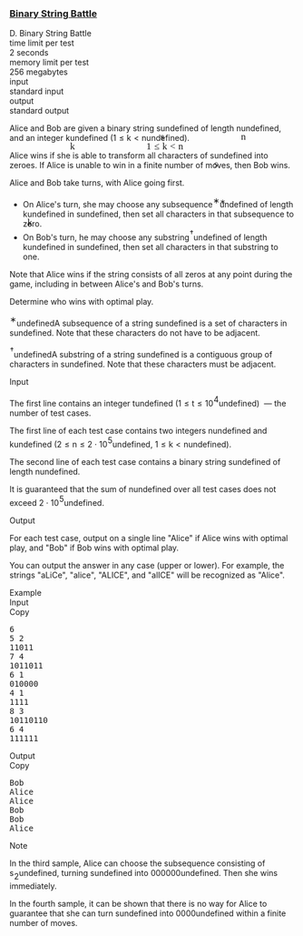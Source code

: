 <h3><a href="https://codeforces.com/contest/2123/problem/D" target="_blank" rel="noopener noreferrer">Binary String Battle</a></h3>
<div class="header"><div class="title">D. Binary String Battle</div><div class="time-limit"><div class="property-title">time limit per test</div>2 seconds</div><div class="memory-limit"><div class="property-title">memory limit per test</div>256 megabytes</div><div class="input-file input-standard"><div class="property-title">input</div>standard input</div><div class="output-file output-standard"><div class="property-title">output</div>standard output</div></div><div><p>Alice and Bob are given a binary string <span class="MathJax_Preview" style="color: inherit;"><span class="MJXp-math" id="MJXp-Span-1"><span class="MJXp-mi MJXp-italic" id="MJXp-Span-2">s</span></span></span><span class="MathJax MathJax_Processed" id="MathJax-Element-1-Frame" tabindex="0" style=""><nobr><span class="math" id="MathJax-Span-1"><span style="display: inline-block; position: relative; width: 0em; height: 0px; font-size: 122%;"><span style="position: absolute;"><span class="mrow" id="MathJax-Span-2"><span class="mi" id="MathJax-Span-3" style="font-family: MathJax_Math-italic;">s</span></span></span></span></span></nobr></span>undefined of length <span class="MathJax_Preview" style="color: inherit;"><span class="MJXp-math" id="MJXp-Span-3"><span class="MJXp-mi MJXp-italic" id="MJXp-Span-4">n</span></span></span><span class="MathJax MathJax_Processed" id="MathJax-Element-2-Frame" tabindex="0" style=""><nobr><span class="math" id="MathJax-Span-4"><span style="display: inline-block; position: relative; width: 0em; height: 0px; font-size: 122%;"><span style="position: absolute;"><span class="mrow" id="MathJax-Span-5"><span class="mi" id="MathJax-Span-6" style="font-family: MathJax_Math-italic;">n</span></span></span></span></span></nobr></span>undefined, and an integer <span class="MathJax_Preview" style="color: inherit;"><span class="MJXp-math" id="MJXp-Span-5"><span class="MJXp-mi MJXp-italic" id="MJXp-Span-6">k</span></span></span><span class="MathJax MathJax_Processed" id="MathJax-Element-3-Frame" tabindex="0" style=""><nobr><span class="math" id="MathJax-Span-7"><span style="display: inline-block; position: relative; width: 0em; height: 0px; font-size: 122%;"><span style="position: absolute;"><span class="mrow" id="MathJax-Span-8"><span class="mi" id="MathJax-Span-9" style="font-family: MathJax_Math-italic;">k</span></span></span></span></span></nobr></span>undefined (<span class="MathJax_Preview" style="color: inherit;"><span class="MJXp-math" id="MJXp-Span-7"><span class="MJXp-mn" id="MJXp-Span-8">1</span><span class="MJXp-mo" id="MJXp-Span-9" style="margin-left: 0.333em; margin-right: 0.333em;">≤</span><span class="MJXp-mi MJXp-italic" id="MJXp-Span-10">k</span><span class="MJXp-mo" id="MJXp-Span-11" style="margin-left: 0.333em; margin-right: 0.333em;">&lt;</span><span class="MJXp-mi MJXp-italic" id="MJXp-Span-12">n</span></span></span><span class="MathJax MathJax_Processed" id="MathJax-Element-4-Frame" tabindex="0" style=""><nobr><span class="math" id="MathJax-Span-10"><span style="display: inline-block; position: relative; width: 0em; height: 0px; font-size: 122%;"><span style="position: absolute;"><span class="mrow" id="MathJax-Span-11"><span class="mn" id="MathJax-Span-12" style="font-family: MathJax_Main;">1</span><span class="mo" id="MathJax-Span-13" style="font-family: MathJax_Main; padding-left: 0.296em;">≤</span><span class="mi" id="MathJax-Span-14" style="font-family: MathJax_Math-italic; padding-left: 0.296em;">k</span><span class="mo" id="MathJax-Span-15" style="font-family: MathJax_Main; padding-left: 0.296em;">&lt;</span><span class="mi" id="MathJax-Span-16" style="font-family: MathJax_Math-italic; padding-left: 0.296em;">n</span></span></span></span></span></nobr></span>undefined).</p><p>Alice wins if she is able to transform all characters of <span class="MathJax_Preview" style="color: inherit;"><span class="MJXp-math" id="MJXp-Span-13"><span class="MJXp-mi MJXp-italic" id="MJXp-Span-14">s</span></span></span><span class="MathJax MathJax_Processed" id="MathJax-Element-5-Frame" tabindex="0" style=""><nobr><span class="math" id="MathJax-Span-17"><span style="display: inline-block; position: relative; width: 0em; height: 0px; font-size: 122%;"><span style="position: absolute;"><span class="mrow" id="MathJax-Span-18"><span class="mi" id="MathJax-Span-19" style="font-family: MathJax_Math-italic;">s</span></span></span></span></span></nobr></span>undefined into zeroes. If Alice is unable to win in a finite number of moves, then Bob wins.</p><p>Alice and Bob take turns, with Alice going first. </p><ul> <li> On Alice's turn, she may choose any <span class="tex-font-style-bf">subsequence</span><span class="MathJax_Preview" style="color: inherit;"><span class="MJXp-math" id="MJXp-Span-15"><span class="MJXp-msubsup" id="MJXp-Span-16"><span class="MJXp-mi" id="MJXp-Span-17" style="margin-right: 0.05em;"></span><span class="MJXp-mrow MJXp-script" id="MJXp-Span-18" style="vertical-align: 0.5em;"><span class="MJXp-mtext" id="MJXp-Span-19">∗</span></span></span></span></span><span class="MathJax MathJax_Processed" id="MathJax-Element-6-Frame" tabindex="0" style=""><nobr><span class="math" id="MathJax-Span-20"><span style="display: inline-block; position: relative; width: 0em; height: 0px; font-size: 122%;"><span style="position: absolute;"><span class="mrow" id="MathJax-Span-21"><span class="msubsup" id="MathJax-Span-22"><span style="display: inline-block; position: relative; width: 0.413em; height: 0px;"><span style="position: absolute; clip: rect(3.809em, 1000em, 4.16em, -999.997em); top: -3.978em; left: 0em;"><span class="mi" id="MathJax-Span-23"></span><span style="display: inline-block; width: 0px; height: 3.984em;"></span></span><span style="position: absolute; top: -4.33em; left: 0em;"><span class="texatom" id="MathJax-Span-24"><span class="mrow" id="MathJax-Span-25"><span class="mtext" id="MathJax-Span-26" style="font-size: 70.7%; font-family: MathJax_Main;">∗</span></span></span><span style="display: inline-block; width: 0px; height: 3.984em;"></span></span></span></span></span></span></span></span></nobr></span>undefined of length <span class="MathJax_Preview" style="color: inherit;"><span class="MJXp-math" id="MJXp-Span-20"><span class="MJXp-mi MJXp-italic" id="MJXp-Span-21">k</span></span></span><span class="MathJax MathJax_Processed" id="MathJax-Element-7-Frame" tabindex="0" style=""><nobr><span class="math" id="MathJax-Span-27"><span style="display: inline-block; position: relative; width: 0em; height: 0px; font-size: 122%;"><span style="position: absolute;"><span class="mrow" id="MathJax-Span-28"><span class="mi" id="MathJax-Span-29" style="font-family: MathJax_Math-italic;">k</span></span></span></span></span></nobr></span>undefined in <span class="MathJax_Preview" style="color: inherit;"><span class="MJXp-math" id="MJXp-Span-22"><span class="MJXp-mi MJXp-italic" id="MJXp-Span-23">s</span></span></span><span class="MathJax MathJax_Processing" id="MathJax-Element-8-Frame" tabindex="0"></span>undefined, then set all characters in that subsequence to zero. </li><li> On Bob's turn, he may choose any <span class="tex-font-style-bf">substring</span><span class="MathJax_Preview" style="color: inherit;"><span class="MJXp-math" id="MJXp-Span-24"><span class="MJXp-msubsup" id="MJXp-Span-25"><span class="MJXp-mi" id="MJXp-Span-26" style="margin-right: 0.05em;"></span><span class="MJXp-mrow MJXp-script" id="MJXp-Span-27" style="vertical-align: 0.5em;"><span class="MJXp-mtext" id="MJXp-Span-28">†</span></span></span></span></span><span class="MathJax MathJax_Processing" id="MathJax-Element-9-Frame" tabindex="0"></span>undefined of length <span class="MathJax_Preview" style="color: inherit;"><span class="MJXp-math" id="MJXp-Span-29"><span class="MJXp-mi MJXp-italic" id="MJXp-Span-30">k</span></span></span><span class="MathJax MathJax_Processing" id="MathJax-Element-10-Frame" tabindex="0"></span>undefined in <span class="MathJax_Preview" style="color: inherit;"><span class="MJXp-math" id="MJXp-Span-31"><span class="MJXp-mi MJXp-italic" id="MJXp-Span-32">s</span></span></span><span class="MathJax MathJax_Processing" id="MathJax-Element-11-Frame" tabindex="0"></span>undefined, then set all characters in that substring to one. </li></ul><p>Note that Alice wins if the string consists of all zeros at any point during the game, including in between Alice's and Bob's turns.</p><p>Determine who wins with optimal play.</p><div class="statement-footnote"><p><span class="MathJax_Preview" style="color: inherit;"><span class="MJXp-math" id="MJXp-Span-33"><span class="MJXp-msubsup" id="MJXp-Span-34"><span class="MJXp-mi" id="MJXp-Span-35" style="margin-right: 0.05em;"></span><span class="MJXp-mrow MJXp-script" id="MJXp-Span-36" style="vertical-align: 0.5em;"><span class="MJXp-mtext" id="MJXp-Span-37">∗</span></span></span></span></span><span class="MathJax MathJax_Processing" id="MathJax-Element-12-Frame" tabindex="0"></span>undefinedA <span class="tex-font-style-bf">subsequence</span> of a string <span class="MathJax_Preview" style="color: inherit;"><span class="MJXp-math" id="MJXp-Span-38"><span class="MJXp-mi MJXp-italic" id="MJXp-Span-39">s</span></span></span><span class="MathJax MathJax_Processing" id="MathJax-Element-13-Frame" tabindex="0"></span>undefined is a set of characters in <span class="MathJax_Preview" style="color: inherit;"><span class="MJXp-math" id="MJXp-Span-40"><span class="MJXp-mi MJXp-italic" id="MJXp-Span-41">s</span></span></span><span class="MathJax MathJax_Processing" id="MathJax-Element-14-Frame" tabindex="0"></span>undefined. Note that these characters do not have to be adjacent.</p><p><span class="MathJax_Preview" style="color: inherit;"><span class="MJXp-math" id="MJXp-Span-42"><span class="MJXp-msubsup" id="MJXp-Span-43"><span class="MJXp-mi" id="MJXp-Span-44" style="margin-right: 0.05em;"></span><span class="MJXp-mrow MJXp-script" id="MJXp-Span-45" style="vertical-align: 0.5em;"><span class="MJXp-mtext" id="MJXp-Span-46">†</span></span></span></span></span><span class="MathJax MathJax_Processing" id="MathJax-Element-15-Frame" tabindex="0"></span>undefinedA <span class="tex-font-style-bf">substring</span> of a string <span class="MathJax_Preview" style="color: inherit;"><span class="MJXp-math" id="MJXp-Span-47"><span class="MJXp-mi MJXp-italic" id="MJXp-Span-48">s</span></span></span><span class="MathJax MathJax_Processing" id="MathJax-Element-16-Frame" tabindex="0"></span>undefined is a contiguous group of characters in <span class="MathJax_Preview" style="color: inherit;"><span class="MJXp-math" id="MJXp-Span-49"><span class="MJXp-mi MJXp-italic" id="MJXp-Span-50">s</span></span></span><span class="MathJax MathJax_Processing" id="MathJax-Element-17-Frame" tabindex="0"></span>undefined. Note that these characters must be adjacent.</p></div></div><div class="input-specification"><div class="section-title">Input</div><p>The first line contains an integer <span class="MathJax_Preview" style="color: inherit;"><span class="MJXp-math" id="MJXp-Span-51"><span class="MJXp-mi MJXp-italic" id="MJXp-Span-52">t</span></span></span><span class="MathJax MathJax_Processing" id="MathJax-Element-18-Frame" tabindex="0"></span>undefined (<span class="MathJax_Preview" style="color: inherit;"><span class="MJXp-math" id="MJXp-Span-53"><span class="MJXp-mn" id="MJXp-Span-54">1</span><span class="MJXp-mo" id="MJXp-Span-55" style="margin-left: 0.333em; margin-right: 0.333em;">≤</span><span class="MJXp-mi MJXp-italic" id="MJXp-Span-56">t</span><span class="MJXp-mo" id="MJXp-Span-57" style="margin-left: 0.333em; margin-right: 0.333em;">≤</span><span class="MJXp-msubsup" id="MJXp-Span-58"><span class="MJXp-mn" id="MJXp-Span-59" style="margin-right: 0.05em;">10</span><span class="MJXp-mn MJXp-script" id="MJXp-Span-60" style="vertical-align: 0.5em;">4</span></span></span></span><span class="MathJax MathJax_Processing" id="MathJax-Element-19-Frame" tabindex="0"></span>undefined) &nbsp;— the number of test cases.</p><p>The first line of each test case contains two integers <span class="MathJax_Preview" style="color: inherit;"><span class="MJXp-math" id="MJXp-Span-61"><span class="MJXp-mi MJXp-italic" id="MJXp-Span-62">n</span></span></span><span class="MathJax MathJax_Processing" id="MathJax-Element-20-Frame" tabindex="0"></span>undefined and <span class="MathJax_Preview" style="color: inherit;"><span class="MJXp-math" id="MJXp-Span-63"><span class="MJXp-mi MJXp-italic" id="MJXp-Span-64">k</span></span></span><span class="MathJax MathJax_Processing" id="MathJax-Element-21-Frame" tabindex="0"></span>undefined (<span class="MathJax_Preview" style="color: inherit;"><span class="MJXp-math" id="MJXp-Span-65"><span class="MJXp-mn" id="MJXp-Span-66">2</span><span class="MJXp-mo" id="MJXp-Span-67" style="margin-left: 0.333em; margin-right: 0.333em;">≤</span><span class="MJXp-mi MJXp-italic" id="MJXp-Span-68">n</span><span class="MJXp-mo" id="MJXp-Span-69" style="margin-left: 0.333em; margin-right: 0.333em;">≤</span><span class="MJXp-mn" id="MJXp-Span-70">2</span><span class="MJXp-mo" id="MJXp-Span-71" style="margin-left: 0.267em; margin-right: 0.267em;">⋅</span><span class="MJXp-msubsup" id="MJXp-Span-72"><span class="MJXp-mn" id="MJXp-Span-73" style="margin-right: 0.05em;">10</span><span class="MJXp-mn MJXp-script" id="MJXp-Span-74" style="vertical-align: 0.5em;">5</span></span></span></span><span class="MathJax MathJax_Processing" id="MathJax-Element-22-Frame" tabindex="0"></span>undefined, <span class="MathJax_Preview" style="color: inherit;"><span class="MJXp-math" id="MJXp-Span-75"><span class="MJXp-mn" id="MJXp-Span-76">1</span><span class="MJXp-mo" id="MJXp-Span-77" style="margin-left: 0.333em; margin-right: 0.333em;">≤</span><span class="MJXp-mi MJXp-italic" id="MJXp-Span-78">k</span><span class="MJXp-mo" id="MJXp-Span-79" style="margin-left: 0.333em; margin-right: 0.333em;">&lt;</span><span class="MJXp-mi MJXp-italic" id="MJXp-Span-80">n</span></span></span><span class="MathJax MathJax_Processing" id="MathJax-Element-23-Frame" tabindex="0"></span>undefined).</p><p>The second line of each test case contains a binary string <span class="MathJax_Preview" style="color: inherit;"><span class="MJXp-math" id="MJXp-Span-81"><span class="MJXp-mi MJXp-italic" id="MJXp-Span-82">s</span></span></span><span class="MathJax MathJax_Processing" id="MathJax-Element-24-Frame" tabindex="0"></span>undefined of length <span class="MathJax_Preview" style="color: inherit;"><span class="MJXp-math" id="MJXp-Span-83"><span class="MJXp-mi MJXp-italic" id="MJXp-Span-84">n</span></span></span><span class="MathJax MathJax_Processing" id="MathJax-Element-25-Frame" tabindex="0"></span>undefined.</p><p>It is guaranteed that the sum of <span class="MathJax_Preview" style="color: inherit;"><span class="MJXp-math" id="MJXp-Span-85"><span class="MJXp-mi MJXp-italic" id="MJXp-Span-86">n</span></span></span><span class="MathJax MathJax_Processing" id="MathJax-Element-26-Frame" tabindex="0"></span>undefined over all test cases does not exceed <span class="MathJax_Preview" style="color: inherit;"><span class="MJXp-math" id="MJXp-Span-87"><span class="MJXp-mn" id="MJXp-Span-88">2</span><span class="MJXp-mo" id="MJXp-Span-89" style="margin-left: 0.267em; margin-right: 0.267em;">⋅</span><span class="MJXp-msubsup" id="MJXp-Span-90"><span class="MJXp-mn" id="MJXp-Span-91" style="margin-right: 0.05em;">10</span><span class="MJXp-mn MJXp-script" id="MJXp-Span-92" style="vertical-align: 0.5em;">5</span></span></span></span><span class="MathJax MathJax_Processing" id="MathJax-Element-27-Frame" tabindex="0"></span>undefined.</p></div><div class="output-specification"><div class="section-title">Output</div><p>For each test case, output on a single line "<span class="tex-font-style-tt">Alice</span>" if Alice wins with optimal play, and "<span class="tex-font-style-tt">Bob</span>" if Bob wins with optimal play.</p><p>You can output the answer in any case (upper or lower). For example, the strings "<span class="tex-font-style-tt">aLiCe</span>", "<span class="tex-font-style-tt">alice</span>", "<span class="tex-font-style-tt">ALICE</span>", and "<span class="tex-font-style-tt">alICE</span>" will be recognized as "<span class="tex-font-style-tt">Alice</span>".</p></div><div class="sample-tests"><div class="section-title">Example</div><div class="sample-test"><div class="input"><div class="title">Input<div title="Copy" data-clipboard-target="#id005863562771436988" id="id009248364154399388" class="input-output-copier">Copy</div></div><pre id="id005863562771436988"><div class="test-example-line test-example-line-even test-example-line-0">6</div><div class="test-example-line test-example-line-odd test-example-line-1">5 2</div><div class="test-example-line test-example-line-odd test-example-line-1">11011</div><div class="test-example-line test-example-line-even test-example-line-2">7 4</div><div class="test-example-line test-example-line-even test-example-line-2">1011011</div><div class="test-example-line test-example-line-odd test-example-line-3">6 1</div><div class="test-example-line test-example-line-odd test-example-line-3">010000</div><div class="test-example-line test-example-line-even test-example-line-4">4 1</div><div class="test-example-line test-example-line-even test-example-line-4">1111</div><div class="test-example-line test-example-line-odd test-example-line-5">8 3</div><div class="test-example-line test-example-line-odd test-example-line-5">10110110</div><div class="test-example-line test-example-line-even test-example-line-6">6 4</div><div class="test-example-line test-example-line-even test-example-line-6">111111</div></pre></div><div class="output"><div class="title">Output<div title="Copy" data-clipboard-target="#id005498685790761834" id="id0028594448101219294" class="input-output-copier">Copy</div></div><pre id="id005498685790761834">Bob
Alice
Alice
Bob
Bob
Alice
</pre></div></div></div><div class="note"><div class="section-title">Note</div><p>In the third sample, Alice can choose the subsequence consisting of <span class="MathJax_Preview" style="color: inherit;"><span class="MJXp-math" id="MJXp-Span-93"><span class="MJXp-msubsup" id="MJXp-Span-94"><span class="MJXp-mi MJXp-italic" id="MJXp-Span-95" style="margin-right: 0.05em;">s</span><span class="MJXp-mn MJXp-script" id="MJXp-Span-96" style="vertical-align: -0.4em;">2</span></span></span></span><span class="MathJax MathJax_Processing" id="MathJax-Element-28-Frame" tabindex="0"></span>undefined, turning <span class="MathJax_Preview" style="color: inherit;"><span class="MJXp-math" id="MJXp-Span-97"><span class="MJXp-mi MJXp-italic" id="MJXp-Span-98">s</span></span></span><span class="MathJax MathJax_Processing" id="MathJax-Element-29-Frame" tabindex="0"></span>undefined into <span class="MathJax_Preview" style="color: inherit;"><span class="MJXp-math" id="MJXp-Span-99"><span class="MJXp-mn" id="MJXp-Span-100">000000</span></span></span><span class="MathJax MathJax_Processing" id="MathJax-Element-30-Frame" tabindex="0"></span>undefined. Then she wins immediately.</p><p>In the fourth sample, it can be shown that there is no way for Alice to guarantee that she can turn <span class="MathJax_Preview" style="color: inherit;"><span class="MJXp-math" id="MJXp-Span-101"><span class="MJXp-mi MJXp-italic" id="MJXp-Span-102">s</span></span></span><span class="MathJax MathJax_Processing" id="MathJax-Element-31-Frame" tabindex="0"></span>undefined into <span class="MathJax_Preview" style="color: inherit;"><span class="MJXp-math" id="MJXp-Span-103"><span class="MJXp-mn" id="MJXp-Span-104">0000</span></span></span><span class="MathJax MathJax_Processing" id="MathJax-Element-32-Frame" tabindex="0"></span>undefined within a finite number of moves.</p></div>